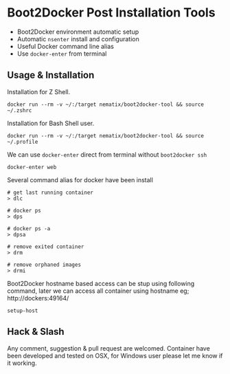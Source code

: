# Boot2Docker Post Installation Tools

- Boot2Docker environment automatic setup
- Automatic `nsenter` install and configuration
- Useful Docker command line alias
- Use `docker-enter` from terminal

## Usage & Installation

Installation for Z Shell.

    docker run --rm -v ~/:/target nematix/boot2docker-tool && source ~/.zshrc

Installation for Bash Shell user.

    docker run --rm -v ~/:/target nematix/boot2docker-tool && source ~/.profile

We can use `docker-enter` direct from terminal without `boot2docker ssh`

    docker-enter web

Several command alias for docker have been install

```
# get last running container
> dlc

# docker ps
> dps

# docker ps -a
> dpsa

# remove exited container
> drm

# remove orphaned images
> drmi
```

Boot2Docker hostname based access can be stup using following command, later we can access
all container using hostname eg; http://dockers:49164/

    setup-host


## Hack & Slash

Any comment, suggestion & pull request are welcomed. Container have been developed and tested on OSX,
for Windows user please let me know if it working.
